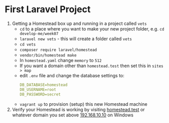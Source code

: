 # First Laravel Project

1. Getting a Homestead box up and running in a project called `vets`
    - `cd` to a place where you want to make your new project folder, e.g. `cd develop-me/week07`
    - `laravel new vets` - this will create a folder called `vets`
    - `cd vets`
    - `composer require laravel/homestead`
    - `vendor/bin/homestead make`
    - In `homestead.yaml` change `memory` to `512`
    - If you want a domain other than `homestead.test` then set this in `sites > map`
    - edit `.env` file and change the database settings to:
        ```yaml
        DB_DATABASE=homestead
        DB_USERNAME=root
        DB_PASSWORD=secret
        ```
    - `vagrant up` to provision (setup) this new Homestead machine
1. Verify your Homestead is working by visiting [homestead.test](http://homestead.test) or whatever domain you set above [192.168.10.10](http://192.168.10.10) on Windows